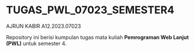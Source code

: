 # TUGAS_PWL_07023_SEMESTER4
AJRUN KABIR  A12.2023.07023

Repository ini berisi kumpulan tugas mata kuliah **Pemrograman Web Lanjut (PWL)** untuk semester 4.


